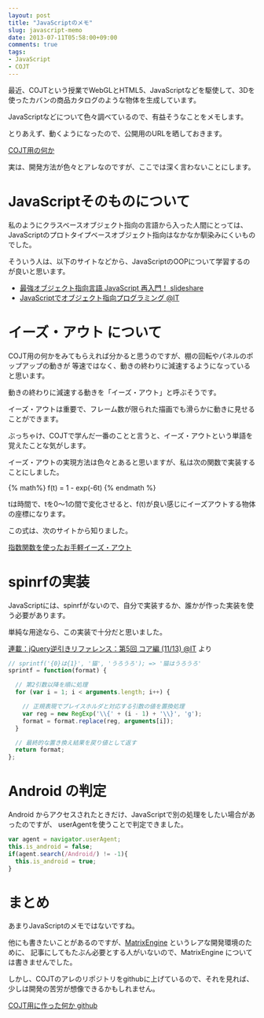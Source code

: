 ```yaml
---
layout: post
title: "JavaScriptのメモ"
slug: javascript-memo
date: 2013-07-11T05:58:00+09:00
comments: true
tags:
- JavaScript
- COJT
---
```


最近、COJTという授業でWebGLとHTML5、JavaScriptなどを駆使して、3Dを使ったカバンの商品カタログのような物体を生成しています。

JavaScriptなどについて色々調べているので、有益そうなことをメモします。

とりあえず、動くようになったので、公開用のURLを晒しておきます。

[COJT用の何か](http://gam0022.net/app/shelf/)

実は、開発方法が色々とアレなのですが、ここでは深く言わないことにします。

# JavaScriptそのものについて

私のようにクラスベースオブジェクト指向の言語から入った人間にとっては、
JavaScriptのプロトタイプベースオブジェクト指向はなかなか馴染みにくいものでした。

そういう人は、以下のサイトなどから、JavaScriptのOOPについて学習するのが良いと思います。

* [最強オブジェクト指向言語 JavaScript 再入門！ slideshare](http://www.slideshare.net/yuka2py/javascript-23768378)
* [JavaScriptでオブジェクト指向プログラミング @IT](http://www.atmarkit.co.jp/ait/articles/0709/25/news148.html)


# イーズ・アウト について

COJT用の何かをみてもらえれば分かると思うのですが、棚の回転やパネルのポップアップの動きが
等速ではなく、動きの終わりに減速するようになっていると思います。

動きの終わりに減速する動きを「イーズ・アウト」と呼ぶそうです。

イーズ・アウトは重要で、フレーム数が限られた描画でも滑らかに動きに見せることができます。

ぶっちゃけ、COJTで学んだ一番のことと言うと、イーズ・アウトという単語を覚えたことな気がします。

イーズ・アウトの実現方法は色々とあると思いますが、私は次の関数で実装することにしました。

{% math%}
f(t) = 1 - exp(-6t)
{% endmath %}

tは時間で、tを0〜1の間で変化させると、f(t)が良い感じにイーズアウトする物体の座標になります。

この式は、次のサイトから知りました。

[指数関数を使ったお手軽イーズ・アウト](http://radiumsoftware.tumblr.com/post/5031889912)


# spinrfの実装

JavaScriptには、spinrfがないので、自分で実装するか、誰かが作った実装を使う必要があります。

単純な用途なら、この実装で十分だと思いました。

[連載：jQuery逆引きリファレンス：第5回 コア編 (11/13) @IT](http://www.atmarkit.co.jp/ait/articles/1003/12/news088_11.html) より

``` javascript sprintf.js
// sprintf('{0}は{1}', '猫', 'うろうろ'); => '猫はうろうろ'
sprintf = function(format) {

  // 第2引数以降を順に処理
  for (var i = 1; i < arguments.length; i++) {

    // 正規表現でプレイスホルダと対応する引数の値を置換処理
    var reg = new RegExp('\\{' + (i - 1) + '\\}', 'g');
    format = format.replace(reg, arguments[i]);
  }

  // 最終的な置き換え結果を戻り値として返す
  return format;
};
```


# Android の判定

Android からアクセスされたときだけ、JavaScriptで別の処理をしたい場合があったのですが、
userAgentを使うことで判定できました。

``` javascript judge_android.js
var agent = navigator.userAgent;
this.is_android = false;
if(agent.search(/Android/) != -1){
  this.is_android = true;
}
```


# まとめ

あまりJavaScriptのメモではないですね。

他にも書きたいことがあるのですが、[MatrixEngine](http://mxengine-se.net-dimension.com/) というレアな開発環境のために、
記事にしてもたぶん必要とする人がいないので、MatrixEngine については書きませんでした。

しかし、COJTのアレのリポジトリをgithubに上げているので、それを見れば、少しは開発の苦労が想像できるかもしれません。

[COJT用に作った何か github](https://github.com/gam0022/shelf)
